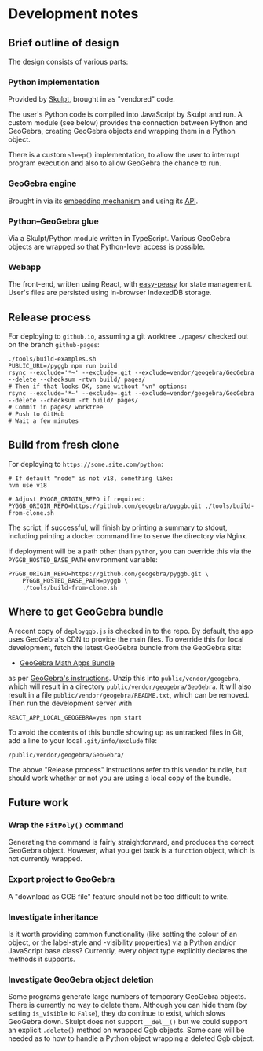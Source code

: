 # Development notes

## Brief outline of design

The design consists of various parts:

### Python implementation

Provided by [Skulpt](https://skulpt.org/), brought in as "vendored" code.

The user's Python code is compiled into JavaScript by Skulpt and run.
A custom module (see below) provides the connection between Python and
GeoGebra, creating GeoGebra objects and wrapping them in a Python
object.

There is a custom `sleep()` implementation, to allow the user to
interrupt program execution and also to allow GeoGebra the chance to
run.

### GeoGebra engine

Brought in via its [embedding
mechanism](https://wiki.geogebra.org/en/Reference:GeoGebra_Apps_Embedding)
and using its
[API](https://wiki.geogebra.org/en/Reference:GeoGebra_Apps_API).

### Python–GeoGebra glue

Via a Skulpt/Python module written in TypeScript.  Various GeoGebra
objects are wrapped so that Python-level access is possible.

### Webapp

The front-end, written using React, with
[easy-peasy](https://easy-peasy.vercel.app/) for state management.
User's files are persisted using in-browser IndexedDB storage.


## Release process

For deploying to `github.io`, assuming a git worktree `./pages/`
checked out on the branch `github-pages`:

``` shell
./tools/build-examples.sh
PUBLIC_URL=/pyggb npm run build
rsync --exclude='*~' --exclude=.git --exclude=vendor/geogebra/GeoGebra --delete --checksum -rtvn build/ pages/
# Then if that looks OK, same without "vn" options:
rsync --exclude='*~' --exclude=.git --exclude=vendor/geogebra/GeoGebra --delete --checksum -rt build/ pages/
# Commit in pages/ worktree
# Push to GitHub
# Wait a few minutes
```


## Build from fresh clone

For deploying to `https://some.site.com/python`:

``` shell
# If default "node" is not v18, something like:
nvm use v18

# Adjust PYGGB_ORIGIN_REPO if required:
PYGGB_ORIGIN_REPO=https://github.com/geogebra/pyggb.git ./tools/build-from-clone.sh
```

The script, if successful, will finish by printing a summary to
stdout, including printing a docker command line to serve the
directory via Nginx.

If deployment will be a path other than `python`, you can override
this via the `PYGGB_HOSTED_BASE_PATH` environment variable:

``` shell
PYGGB_ORIGIN_REPO=https://github.com/geogebra/pyggb.git \
    PYGGB_HOSTED_BASE_PATH=pyggb \
    ./tools/build-from-clone.sh
```


## Where to get GeoGebra bundle

A recent copy of `deployggb.js` is checked in to the repo. By default, the app
uses GeoGebra's CDN to provide the main files. To override this for local
development, fetch the latest GeoGebra bundle from the GeoGebra site:

- [GeoGebra Math Apps Bundle](https://download.geogebra.org/package/geogebra-math-apps-bundle)

as per [GeoGebra's
instructions](https://wiki.geogebra.org/en/Reference:GeoGebra_Apps_Embedding#Offline_and_Self-Hosted_Solution).
Unzip this into `public/vendor/geogebra`, which will result in a directory
`public/vendor/geogebra/GeoGebra`. It will also result in a file
`public/vendor/geogebra/README.txt`, which can be removed. Then run the
development server with

``` shell
REACT_APP_LOCAL_GEOGEBRA=yes npm start
```

To avoid the contents of this bundle showing up as untracked files in Git, add a
line to your local `.git/info/exclude` file:

``` shell
/public/vendor/geogebra/GeoGebra/
```

The above "Release process" instructions refer to this vendor bundle,
but should work whether or not you are using a local copy of the
bundle.


## Future work

### Wrap the `FitPoly()` command

Generating the command is fairly straightforward, and produces the
correct GeoGebra object.  However, what you get back is a `function`
object, which is not currently wrapped.

### Export project to GeoGebra

A "download as GGB file" feature should not be too difficult to write.

### Investigate inheritance

Is it worth providing common functionality (like setting the colour of
an object, or the label-style and -visibility properties) via a Python
and/or JavaScript base class?  Currently, every object type explicitly
declares the methods it supports.

### Investigate GeoGebra object deletion

Some programs generate large numbers of temporary GeoGebra objects.
There is currently no way to delete them.  Although you can hide them
(by setting `is_visible` to `False`), they do continue to exist, which
slows GeoGebra down.  Skulpt does not support `__del__()` but we could
support an explicit `.delete()` method on wrapped Ggb objects.  Some
care will be needed as to how to handle a Python object wrapping a
deleted Ggb object.

